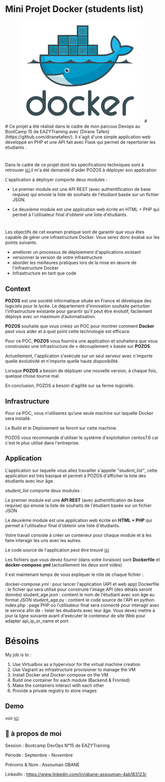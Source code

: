 # Mini Projet Docker (students list)
<div align="center">
  <img src="screenshots/docker.png"/>
#
</div>
#
Ce projet a été réalisé dans le cadre de mon parcous Devops au BootCamp 15 de EAZYTraining avec [Dirane Tafen](https://github.com/diranetafen/).
Il s'agit d'une simple application web développé en PHP et une API fait avec Flask qui permet de repertorier les étudiants .

# 
Dans le cadre de ce projet dont les spécifications techniques sont à retrouver [ici](https://github.com/diranetafen/student-list.git "here"),il m'a été demandé d'aider POZOS à déployer son application

L'application à déployer comporte deux modules :

- Le premier module est une API REST (avec authentification de base requise) qui envoie la liste de souhaits de l'étudiant basée sur un fichier JSON.

- Le deuxième module est une application web écrite en HTML + PHP qui permet à l'utilisateur final d'obtenir une liste d'étudiants.

#
Les objectifs de cet examen pratique sont de garantir que vous êtes capable de gérer une infrastructure Docker.
Vous serez donc évalué sur les points suivants.



- améliorer un processus de déploiement d'applications existant
- versionner la version de votre infrastructure
- aborder les meilleures pratiques lors de la mise en œuvre de l'infrastructure Docker
- Infrastructure en tant que code
## Context

**POZOS** est une société informatique située en France et développe des logiciels pour le lycée.
Le département d'innovation souhaite perturber l'infrastructure existante pour garantir qu'il peut être évolutif, facilement déployé avec un maximum d’automatisation.

**POZOS** souhaite que vous créiez un POC pour montrer comment **Docker** peut vous aider et à quel point cette technologie est efficace.

Pour ce POC, **POZOS** vous fournira une application et souhaitera que vous construisiez une infrastructure de « découplement » basée sur **POZOS**.

Actuellement, l'application s'exécute sur un seul serveur avec n'importe quelle évolutivité et n'importe quelle haute disponibilité.

Lorsque **POZOS** a besoin de déployer une nouvelle version, à chaque fois, quelque chose tourne mal.

En conclusion, POZOS a besoin d'agilité sur sa ferme logicielle.
## Infrastructure

Pour ce POC, vous n’utiliserez qu’une seule machine sur laquelle Docker sera installé.

Le Build et le Déploiement se feront sur cette machine.

POZOS vous recommande d'utiliser le système d'exploitation centos7.6 car c'est le plus utilisé dans l'entreprise.



## Application

L'application sur laquelle vous allez travailler s'appelle *"student_list"*, cette application est très basique et permet à POZOS d'afficher la liste des étudiants avec leur âge.

*student_list* comporte deux modules :

Le premier module est une **API REST** (avec authentification de base requise) qui envoie la liste de souhaits de l'étudiant basée sur un fichier JSON

Le deuxième module est une application web écrite en **HTML + PHP** qui permet à l'utilisateur final d'obtenir une liste d'étudiants.

Votre travail consiste à créer un conteneur pour chaque module et à les faire interagir les uns avec les autres.

Le code source de l'application peut être trouvé [ici](https://github.com/diranetafen/student-list.git)

Les fichiers que vous devez fournir (dans votre livraison) sont **Dockerfile** et **docker-compose.yml** (actuellement les deux sont vides)

Il est maintenant temps de vous expliquer le rôle de chaque fichier :

docker-compose.yml : pour lancer l'application (API et web app)
Dockerfile : le fichier qui sera utilisé pour construire l'image API (des détails seront donnés)
student_age.json : contient le nom de l'étudiant avec son âge au format JSON
student_age.py : contient le code source de l'API en python
index.php : page PHP où l'utilisateur final sera connecté pour interagir avec le service afin de - lister les étudiants avec leur âge. Vous devez mettre à jour la ligne suivante avant d'exécuter le conteneur de site Web pour adapter api_ip_or_name et port


# Bésoins

My job is to :
1) Use Virtualbox as a hypervisor for the virtual machine creation
2) Use Vagrant as infrastructure provisioner to manage the VM
3) Install Docker and Docker-compose on the VM
4) Build one container for each module (Backend & Fronted)
5) Make the containers interact with each other
6) Provide a private registry to store images

## Demo

voir [ici](https://github.com/diranetafen/student-list.git "here")


## 🚀 à propos de moi

Session           : Bootcamp DevOps N°15 de EAZYTraining

Période           : Septembre - Novembre

Prénoms & Nom : Assouman GBANE

LinkedIn          : https://www.linkedin.com/in/gbane-assouman-4ab183123/
